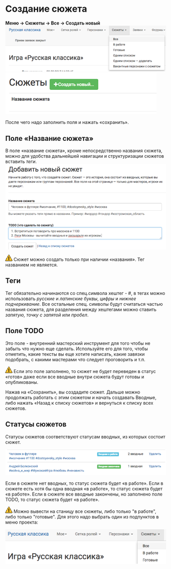 # Создание сюжета
**Меню → Сюжеты → Все → Создать новый**
![creating-plot](plot-menu.png)
![creating-plot](creating-plot.png)

После чего надо заполнить поля и нажать «сохранить».

## Поле «Название сюжета»
В поле «название сюжета», кроме непосредственно названия сюжета, можно для удобства дальнейшей навигации и структуризации сюжетов вставить *теги*.
![Название сюжета](plot-add-form.png)

![Название сюжета](attention.png) Сюжет можно создать только при наличии «названия». Тег названием не является.


## Теги
Тег обязательно начинаются со спец.символа хештег - #,
в тегах можно использовать *русские* и *латинские буквы*, *цифры* и *нижнее подчеркивание*. Все остальные спец. символы будут считаться частью названия сюжета,
для разделения между хештегами можно ставить *запятую, точку с запятой* или *пробел*.

## Поле TODO
Это поле - внутренний мастерский инструмент для того чтобы не забыть что нужно еще сделать.
Используйте его для того, чтобы отметить, какие тексты вы еще хотите написать, какие завязки подобрать, с какими мастерами что следует проговорить и т.п.

![Название сюжета](attention.png) Если это поле заполнено, то сюжет не будет переведен в статус «готов» даже если все вводные внутри сюжета будут готовы и опубликованы.

Нажав на «Сохранить», вы создадите сюжет.
Дальше можно продолжать работать с этим сюжетом и начать создавать Вводные, либо нажать «Назад к списку сюжетов» и вернуться к списку всех сюжетов.


## Статусы сюжетов

Статусы сюжетов соответствуют статусам вводных, из которых состоит сюжет.

![Статусы сюжета](plot-status.png)

Если в сюжете нет вводных, то статус сюжета будет «в работе».
Если в сюжете есть хотя бы одна вводная «в работе», то статус сюжета будет «в работе».
Если в сюжете все вводные закончены, но заполнено поле TODO, то статус сюжета будет «в работе».

![Название сюжета](attention.png) Можно вывести на станицу все сюжеты, либо только "в работе", либо только "готовые". Для этого надо выбрать один из подпунктов в меню проекта:

![Статусы сюжета](plot-status-menu.png)
